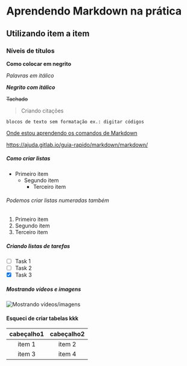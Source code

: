 # Aprendendo Markdown na prática
## Utilizando item a item
### Níveis de títulos

**Como colocar em negrito**

_Palavras em itálico_

**_Negrito com itálico_**

~~Tachado~~

>Criando citações

`blocos de texto sem formatação
ex.: digitar códigos`

[Onde estou aprendendo os comandos de Markdown](https://ajuda.gitlab.io/guia-rapido/markdown/markdown/)

<https://ajuda.gitlab.io/guia-rapido/markdown/markdown/>

##### Como criar listas
- Primeiro item
    - Segundo item
        - Terceiro item

###### Podemos criar listas numeradas também
1. Primeiro item
1. Segundo item
1. Terceiro item

##### Criando listas de tarefas
- [ ] Task 1
- [ ] Task 2
- [x] Task 3

##### **Mostrando vídeos e imagens**

![Mostrando vídeos/imagens](https://static.vecteezy.com/ti/fotos-gratis/t2/22653879-fantasia-ilha-com-cachoeiras-3d-ilustracao-elementos-do-isto-imagem-mobiliado-de-nasa-generativo-ai-gratis-foto.jpg)

#### Esqueci de criar tabelas kkk

| cabeçalho1 | cabeçalho2 |
| :---: | :---:|
| item 1 | item 2|
|item 3| item 4|



